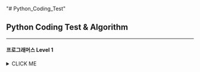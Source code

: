 "# Python_Coding_Test" 
## Python Coding Test & Algorithm
---
#### 프로그래머스 Level 1
<details><summary>CLICK ME</summary>
    - 문자열 내 p와 y의 개수
    - 문자열 내림차순으로 배치하기
    - 문자열 다루기 기본
    - 서울에서 김서방 찾기
    - 문자열 내 마음대로 정렬하기
    - 소수 찾기
    - 수박수박수박수박수박수?
    - 두 정수의 사이의 합
    - 문자열을 정수로 바꾸기
    - 시저 암호
    - 약수의 합
    - 이상한 문자 만들기
    - 자릿수 더하기
    - 자연수 뒤집어 배열로 만들기
    - 정수 내림차순으로 배치하기
    - 정수 제곱근 판별
    - 제일 작은 수 제거하기
    - 최대공약수와 최소공배수
    - 콜라츠 추측
    - 평균 구하기
    - 하샤드 수
    - 핸드폰 번호 가리기
    - 행렬의 덧셈
    - x만큼 간격이 있는 n개의 숫자
    - 직사각형 별찍기
    - 나누어 떨어지는 숫자 배열
    - 같은 숫자는 싫어
    - [1차] 다트 게임
</details>    

